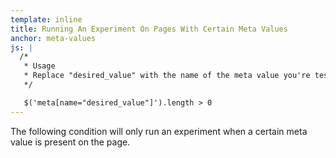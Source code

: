 ```yaml
---
template: inline
title: Running An Experiment On Pages With Certain Meta Values
anchor: meta-values
js: |
  /*
   * Usage
   * Replace "desired_value" with the name of the meta value you're testing for.
   */

   $('meta[name="desired_value"]').length > 0
---
```


The following condition will only run an experiment when a certain meta value is present on the page.
